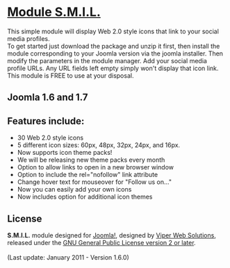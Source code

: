 # [Module S.M.I.L.](http://adeptsite.info/content/view/24/39/)

This simple module will display Web 2.0 style icons that link to your social media profiles.<br />
To get started just download the package and unzip it first, then install the module corresponding to your Joomla version via the joomla installer. Then modify the parameters in the module manager. Add your social media profile URLs. Any URL fields left empty simply won't display that icon link.<br />
This module is FREE to use at your disposal.

## Joomla 1.6 and 1.7

## Features include:

* 30 Web 2.0 style icons
* 5 different icon sizes: 60px, 48px, 32px, 24px, and 16px.
* Now supports icon theme packs!
* We will be releasing new theme packs every month
* Option to allow links to open in a new browser window
* Option to include the rel="nofollow" link attribute
* Change hover text for mouseover for "Follow us on..."
* Now you can easily add your own icons
* Now includes option for additional icon themes

## License
<b>S.M.I.L.</b> module designed for [Joomla!](http://www.joomla.org), designed by [Viper Web Solutions](www.viperwebsites.com), released under the [GNU General Public License version 2 or later](http://www.gnu.org/licenses/gpl2).<br /><br />
(Last update: January 2011 - Version 1.6.0)


